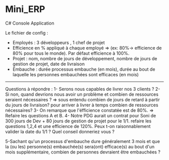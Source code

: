 # Mini_ERP

C# Console Application

Le fichier de config : 
- Employés : 3 développeurs , 1 chef de projet
- Efficience en % appliqué à chaque employé => (ex: 80%-> efficience de 80% pour tous le monde). Par défaut efficience à 100%.
- Projet : nom, nombre de jours de développement, nombre de jours de gestion de projet, date de livraison
- Embauche : durée processus embauche (en mois), durée au bout de laquelle les personnes embauchées sont efficaces (en mois)

----------------------------------------------------------------------------------------------------------

Questions à répondre : 
 1- Serons nous capables de livrer nos 3 clients ? 
 2- Si non, quand devrions nous avoir un problème et combien de ressources
seraient nécessaires ? 
 	=> sous entendu combien de jours de retard à partir du jours de livraison? pour arriver à livrer à temps combien de ressources nécessaires?
 3- On remarque que l'éfficience constatée est de 80%.
	=> Refaire les questions A et B.
 4- Notre PDG aurait un contrat pour Soni de 300 jours de Dev + 80 jours de
	gestion de projet pour le 1/1.
	refaire les questions 1,2,4 et une efficience de 120%.
	Peux t-on raisonnablement valider la date du 1/1 ?
	Quel conseil donneriez vous ?

 5-Sachant qu'un processus d'embauche dure généralement 3 mois et que la (ou
les) personne(s) embauchée(s) sera(ont) efficace(s) au bout d'un mois
supplémentaire, combien de personnes devraient être embauchées ?
      
